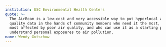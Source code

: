 ```yaml
---
institution: USC Environmental Health Centers
quote: >-
  The AirBeam is a low-cost and very accessible way to put hyperlocal air
  quality data in the hands of community members who need it the most, who are
  most affected by poor air quality, and who can use it as a starting point to
  understand personal exposures to air pollution.
name: Wendy Gutschow
---
```


